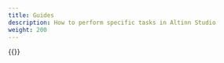 ```yaml
---
title: Guides
description: How to perform specific tasks in Altinn Studio
weight: 200
---
```


{{<children description="true" />}}
